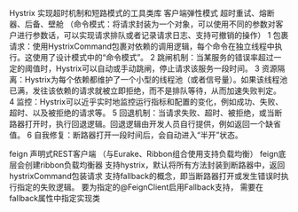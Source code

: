 Hystrix 实现超时机制和短路模式的工具类库 客户端弹性模式 超时重试、熔断器、后备、壁舱 
（命令模式：将请求封装为一个对象，可以使用不同的参数对客户进行参数话，可以实现请求排队或者记录请求日志、支持可撤销的操作）
1 包裹请求：使用HystrixCommand包裹对依赖的调用逻辑，每个命令在独立线程中执行。这使用了设计模式中的“命令模式”。
2 跳闸机制：当某服务的错误率超过一定的阈值时，Hystrix可以自动或手动跳闸，停止请求该服务一段时间。
3 资源隔离：Hystrix为每个依赖都维护了一个小型的线程池（或者信号量）。如果该线程池已满，发往该依赖的请求就被立即拒绝，而不是排队等待，从而加速失败判定。
4 监控：Hystrix可以近乎实时地监控运行指标和配置的变化，例如成功、失败、超时、以及被拒绝的请求等。
5 回退机制：当请求失败、超时、被拒绝，或当断路器打开时，执行回退逻辑。回退逻辑由开发人员自行提供，例如返回一个缺省值。
6 自我修复：断路器打开一段时间后，会自动进入“半开”状态。

feign 声明式REST客户端 （与Eurake、Ribbon组合使用支持负载均衡）
feign底层会创建ribbon负载均衡器
支持hystrix，默认将所有方法封装到断路器中，返回 hystrixCommand包装请求
支持fallback的概念，即当断路器打开或发生错误时执行指定的失败逻辑。
    要为指定的@FeignClient启用Fallback支持， 需要在fallback属性中指定实现类
    

    

